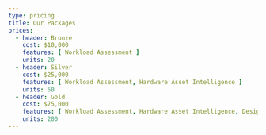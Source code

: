 ```yaml
---
type: pricing
title: Our Packages
prices:
  - header: Bronze
    cost: $10,000
    features: [ Workload Assessment ]
    units: 20
  - header: Silver
    cost: $25,000
    features: [ Workload Assessment, Hardware Asset Intelligence ]
    units: 50
  - header: Gold
    cost: $75,000
    features: [ Workload Assessment, Hardware Asset Intelligence, Design Automation ]
    units: 200
---
```

